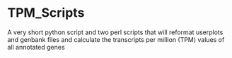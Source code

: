 # TPM_Scripts
A very short python script and two perl scripts that will reformat userplots and genbank files and calculate the transcripts per million (TPM) values of all annotated genes
